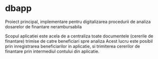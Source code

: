 # dbapp
Proiect principal, implementare pentru digitalizarea procedurii de analiza dosarelor de finantare nerambursabila

Scopul aplicatiei este acela de a centraliza toate documentele (cererile de finantare) trimise de catre beneficiari spre analiza
Acest lucru este posibil prin inregistrarea beneficiarilor in aplicatie, si trimiterea cererilor de finantare prin intermediul contului din aplicatie.
